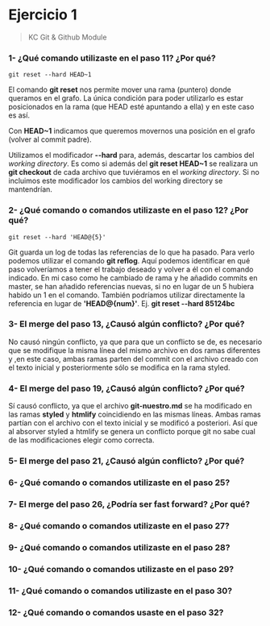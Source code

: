 # Ejercicio 1
>KC Git & Github Module

### 1- ¿Qué comando utilizaste en el paso 11? ¿Por qué?

``` 
git reset --hard HEAD~1
```

El comando **git reset** nos permite mover una rama (puntero) donde queramos en el grafo.
La única condición para poder utilizarlo es estar posicionados en la rama (que HEAD esté apuntando a ella) y en este caso es así.

Con **HEAD~1** indicamos que queremos movernos una posición en el grafo (volver al commit padre).

Utilizamos el modificador **--hard** para, además, descartar los cambios del *working directory*. Es como si además del
**git reset HEAD~1** se realizara un **git checkout** de cada archivo que tuviéramos en el *working directory*. Si no incluimos este modificador los cambios del working directory se mantendrían.

### 2- ¿Qué comando o comandos utilizaste en el paso 12? ¿Por qué?

``` 
git reset --hard 'HEAD@{5}'
``` 
  
Git guarda un log de todas las referencias de lo que ha pasado. Para verlo podemos utilizar el comando **git reflog**.
Aquí podemos identificar en qué paso volveríamos a tener el trabajo deseado y volver a él con el comando indicado. En mi caso como he cambiado de rama y he añadido commits en master, se han añadido referencias nuevas, si no en lugar de un 5 hubiera habido un 1 en el comando.
También podríamos utilizar directamente la referencia en lugar de **'HEAD@{num}'**. Ej. **git reset --hard 85124bc**

### 3- El merge del paso 13, ¿Causó algún conflicto? ¿Por qué?
No causó ningún conflicto, ya que para que un conflicto se de, es necesario que se modifique la misma línea del mismo archivo en dos ramas diferentes y ,en este caso, ambas ramas parten del commit con el archivo creado con el texto inicial y posteriormente sólo se modifica en la rama styled.

### 4- El merge del paso 19, ¿Causó algún conflicto? ¿Por qué?
Sí causó conflicto, ya que el archivo **git-nuestro.md** se ha modificado en las ramas **styled** y **htmlify** coincidiendo en las mismas líneas. Ambas ramas partían con el archivo con el texto inicial y se modificó a posteriori. Así que al absorver styled a htmlify se genera un conflicto porque git no sabe cual de las modificaciones elegir como correcta.
 
### 5- El merge del paso 21, ¿Causó algún conflicto? ¿Por qué?
### 6- ¿Qué comando o comandos utilizaste en el paso 25?
### 7- El merge del paso 26, ¿Podría ser fast forward? ¿Por qué?
### 8- ¿Qué comando o comandos utilizaste en el paso 27?
### 9- ¿Qué comando o comandos utilizaste en el paso 28?
### 10- ¿Qué comando o comandos utilizaste en el paso 29?
### 11- ¿Qué comando o comandos utilizaste en el paso 30?
### 12- ¿Qué comando o comandos usaste en el paso 32?
